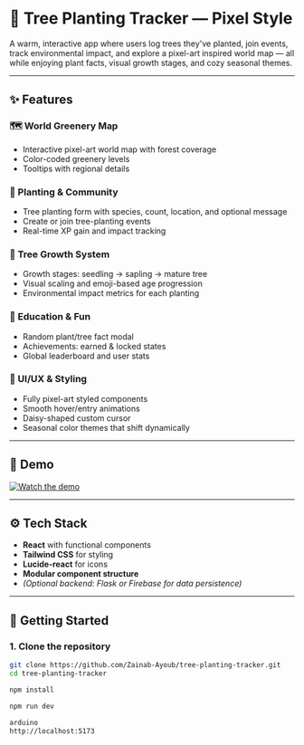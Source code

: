 # 🌳 Tree Planting Tracker — Pixel Style

A warm, interactive app where users log trees they've planted, join events, track environmental impact, and explore a pixel-art inspired world map — all while enjoying plant facts, visual growth stages, and cozy seasonal themes.

---

## ✨ Features

### 🗺️ World Greenery Map
- Interactive pixel-art world map with forest coverage
- Color-coded greenery levels
- Tooltips with regional details

### 🌱 Planting & Community
- Tree planting form with species, count, location, and optional message
- Create or join tree-planting events
- Real-time XP gain and impact tracking

### 🌳 Tree Growth System
- Growth stages: seedling → sapling → mature tree
- Visual scaling and emoji-based age progression
- Environmental impact metrics for each planting

### 🧠 Education & Fun
- Random plant/tree fact modal
- Achievements: earned & locked states
- Global leaderboard and user stats

### 🎨 UI/UX & Styling
- Fully pixel-art styled components
- Smooth hover/entry animations
- Daisy-shaped custom cursor
- Seasonal color themes that shift dynamically

---

## 🎥 Demo

[![Watch the demo](https://img.youtube.com/vi/6N4DSjMR310/0.jpg)](https://youtu.be/6N4DSjMR310)

---

## ⚙️ Tech Stack

- **React** with functional components
- **Tailwind CSS** for styling
- **Lucide-react** for icons
- **Modular component structure**
- *(Optional backend: Flask or Firebase for data persistence)*

---

## 🚀 Getting Started

### 1. Clone the repository

```bash
git clone https://github.com/Zainab-Ayoub/tree-planting-tracker.git
cd tree-planting-tracker

npm install

npm run dev

arduino
http://localhost:5173
